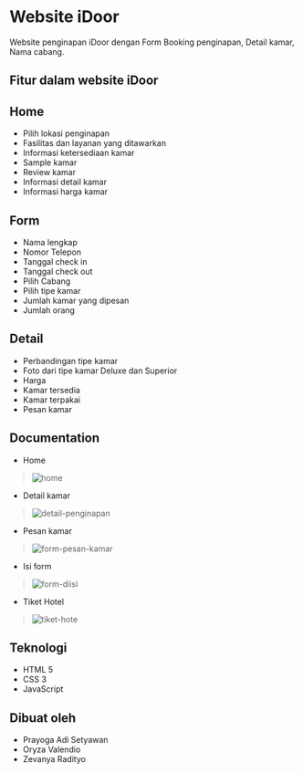 # Website iDoor
Website penginapan iDoor dengan Form Booking penginapan, Detail kamar, Nama cabang.

## Fitur dalam website iDoor

## Home
- Pilih lokasi penginapan 
- Fasilitas dan layanan yang ditawarkan
- Informasi ketersediaan kamar
- Sample kamar
- Review kamar
- Informasi detail kamar
- Informasi harga kamar 

## Form
- Nama lengkap
- Nomor Telepon
- Tanggal check in
- Tanggal check out
- Pilih Cabang
- Pilih tipe kamar
- Jumlah kamar yang dipesan
- Jumlah orang

## Detail 
- Perbandingan tipe kamar
- Foto dari tipe kamar Deluxe dan Superior
- Harga
- Kamar tersedia 
- Kamar terpakai
- Pesan kamar

## Documentation
- Home 
> ![home](https://github.com/anotherSar0nto/img/blob/main/iDoor-img/home-anyar.png)
- Detail kamar
> ![detail-penginapan](https://github.com/anotherSar0nto/img/blob/main/iDoor-img/detail.png)
- Pesan kamar
> ![form-pesan-kamar](https://github.com/anotherSar0nto/img/blob/main/iDoor-img/polosan.png)
- Isi form
> ![form-diisi](https://github.com/anotherSar0nto/img/blob/main/iDoor-img/keisi.png)
- Tiket Hotel
> ![tiket-hote](https://github.com/anotherSar0nto/img/blob/main/iDoor-img/tiket.png)

## Teknologi
- HTML 5
- CSS 3
- JavaScript

## Dibuat oleh 
- Prayoga Adi Setyawan
- Oryza Valendio
- Zevanya Radityo


